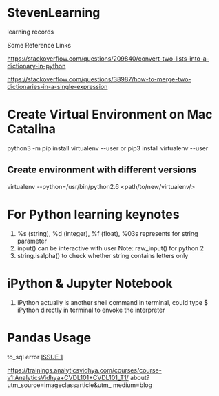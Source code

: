 # StevenLearning
learning records

Some Reference Links

https://stackoverflow.com/questions/209840/convert-two-lists-into-a-dictionary-in-python

https://stackoverflow.com/questions/38987/how-to-merge-two-dictionaries-in-a-single-expression


# Create Virtual Environment on Mac Catalina

python3 -m pip install virtualenv --user
or
pip3 install virtualenv --user
## Create environment with different versions
virtualenv --python=/usr/bin/python2.6 <path/to/new/virtualenv/>

# For Python learning keynotes
1. %s (string), %d (integer), %f (float), %03s represents for string parameter
2. input() can be interactive with user Note: raw_input() for python 2
3. string.isalpha() to check whether string contains letters only

# iPython & Jupyter Notebook
1. iPython actually is another shell command in terminal, could type $ iPython directly in terminal to envoke the interpreter

# Pandas Usage
to_sql error
[ISSUE 1](https://stackoverflow.com/questions/48711385/operational-error-2055-while-exporting-pandas-dataframe-to-mysql-using-sqlalchem)


https://trainings.analyticsvidhya.com/courses/course-v1:AnalyticsVidhya+CVDL101+CVDL101_T1/ about?utm_source=imageclassarticle&utm_ medium=blog
